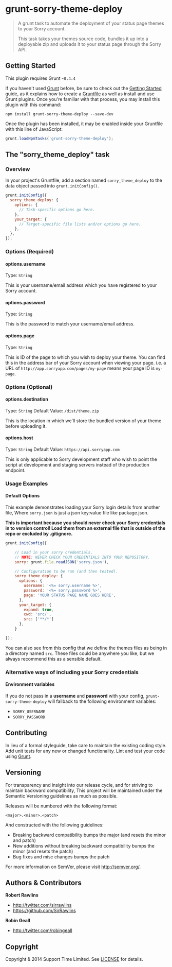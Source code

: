# grunt-sorry-theme-deploy

> A grunt task to automate the deployment of your status page themes to your Sorry account.
>
> This task takes your themes source code, bundles it up into a deployable zip and uploads it to your status page through the Sorry API.

## Getting Started
This plugin requires Grunt `~0.4.4`

If you haven't used [Grunt](http://gruntjs.com/) before, be sure to check out the [Getting Started](http://gruntjs.com/getting-started) guide, as it explains how to create a [Gruntfile](http://gruntjs.com/sample-gruntfile) as well as install and use Grunt plugins. Once you're familiar with that process, you may install this plugin with this command:

```shell
npm install grunt-sorry-theme-deploy --save-dev
```

Once the plugin has been installed, it may be enabled inside your Gruntfile with this line of JavaScript:

```js
grunt.loadNpmTasks('grunt-sorry-theme-deploy');
```

## The "sorry_theme_deploy" task

### Overview
In your project's Gruntfile, add a section named `sorry_theme_deploy` to the data object passed into `grunt.initConfig()`.

```js
grunt.initConfig({
  sorry_theme_deploy: {
    options: {
      // Task-specific options go here.
    },
    your_target: {
      // Target-specific file lists and/or options go here.
    },
  },
});
```

### Options (Required)

#### options.username
Type: `String`

This is your username/email address which you have registered to your Sorry account.

#### options.password
Type: `String`

This is the password to match your username/email address.

#### options.page
Type: `String`

This is ID of the page to which you wish to deploy your theme. You can find this in the address bar of your Sorry account when viewing your page. i.e. a URL of `http://app.sorryapp.com/pages/my-page` means your page ID is `my-page`.

### Options (Optional)

#### options.destination
Type: `String`
Default Value: `/dist/theme.zip`

This is the location in which we'll store the bundled version of your theme before uploading it.

#### options.host
Type: `String`
Default Value: `https://api.sorryapp.com`

This is only applicable to Sorry development staff who wish to point the script at development and staging servers instead of the production endpoint.

### Usage Examples

#### Default Options

This example demonstrates loading your Sorry login details from another file, Where `sorry.json` is just a json key:value file like package.json.

**This is important because you should never check your Sorry credentials in to version control! Load them from an external file that is outside of the repo or excluded by .gitignore.**

```js
grunt.initConfig({

    // Load in your sorry credentials.
    // NOTE: NEVER CHECK YOUR CREDENTIALS INTO YOUR REPOSITORY.
    sorry: grunt.file.readJSON('sorry.json'),

    // Configuration to be run (and then tested).
    sorry_theme_deploy: {
      options: {
        username: '<%= sorry.username %>',
        password: '<%= sorry.password %>',
        page: 'YOUR STATUS PAGE NAME GOES HERE',
      },     
      your_target: {
        expand: true,
        cwd: 'src/',
        src: ['**/*']
      },
    }

});
```

You can also see from this config that we define the themes files as being in a directory named `src`. These files could be anywhere you like, but we always recommend this as a sensible default.

### Alternative ways of including your Sorry credentials

#### Environment variables

If you do not pass in a **username** and **password** with your config, `grunt-sorry-theme-deploy` will fallback to the following environment variables:

* `SORRY_USERNAME`
* `SORRY_PASSWORD`

## Contributing

In lieu of a formal styleguide, take care to maintain the existing coding style. Add unit tests for any new or changed functionality. Lint and test your code using [Grunt](http://gruntjs.com/).

## Versioning

For transparency and insight into our release cycle, and for striving to maintain backward compatibility, This project will be maintained under the Semantic Versioning guidelines as much as possible.

Releases will be numbered with the following format:

`<major>.<minor>.<patch>`

And constructed with the following guidelines:

* Breaking backward compatibility bumps the major (and resets the minor and patch)
* New additions without breaking backward compatibility bumps the minor (and resets the patch)
* Bug fixes and misc changes bumps the patch

For more information on SemVer, please visit <http://semver.org/>.

## Authors & Contributors

**Robert Rawlins**

+ <http://twitter.com/sirrawlins>
+ <https://github.com/SirRawlins>

**Robin Geall**

+ <http://twitter.com/robingeall>

## Copyright

Copyright & 2014 Support Time Limited. See [LICENSE](LICENSE) for details.